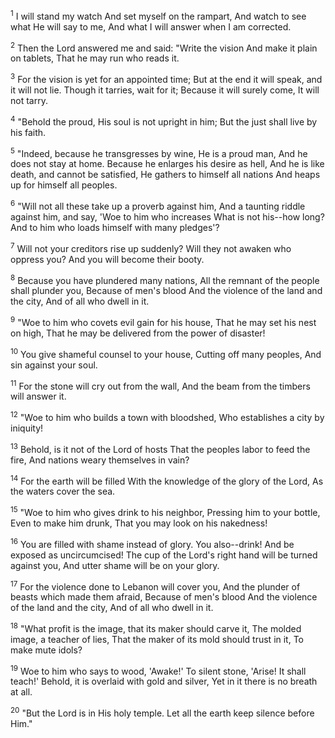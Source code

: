 <sup>1</sup> 
I will stand my watch And set myself on the rampart, And watch to see what He will say to me, And what I will answer when I am corrected.

<sup>2</sup> 
Then the Lord answered me and said: "Write the vision And make it plain on tablets, That he may run who reads it. 

<sup>3</sup> 
For the vision is yet for an appointed time; But at the end it will speak, and it will not lie. Though it tarries, wait for it; Because it will surely come, It will not tarry. 

<sup>4</sup> 
"Behold the proud, His soul is not upright in him; But the just shall live by his faith.

<sup>5</sup> 
"Indeed, because he transgresses by wine, He is a proud man, And he does not stay at home. Because he enlarges his desire as hell, And he is like death, and cannot be satisfied, He gathers to himself all nations And heaps up for himself all peoples. 

<sup>6</sup> 
"Will not all these take up a proverb against him, And a taunting riddle against him, and say, 'Woe to him who increases What is not his--how long? And to him who loads himself with many pledges'? 

<sup>7</sup> 
Will not your creditors rise up suddenly? Will they not awaken who oppress you? And you will become their booty. 

<sup>8</sup> 
Because you have plundered many nations, All the remnant of the people shall plunder you, Because of men's blood And the violence of the land and the city, And of all who dwell in it. 

<sup>9</sup> 
"Woe to him who covets evil gain for his house, That he may set his nest on high, That he may be delivered from the power of disaster! 

<sup>10</sup> 
You give shameful counsel to your house, Cutting off many peoples, And sin against your soul. 

<sup>11</sup> 
For the stone will cry out from the wall, And the beam from the timbers will answer it. 

<sup>12</sup> 
"Woe to him who builds a town with bloodshed, Who establishes a city by iniquity! 

<sup>13</sup> 
Behold, is it not of the Lord of hosts That the peoples labor to feed the fire, And nations weary themselves in vain? 

<sup>14</sup> 
For the earth will be filled With the knowledge of the glory of the Lord, As the waters cover the sea. 

<sup>15</sup> 
"Woe to him who gives drink to his neighbor, Pressing him to your bottle, Even to make him drunk, That you may look on his nakedness! 

<sup>16</sup> 
You are filled with shame instead of glory. You also--drink! And be exposed as uncircumcised! The cup of the Lord's right hand will be turned against you, And utter shame will be on your glory. 

<sup>17</sup> 
For the violence done to Lebanon will cover you, And the plunder of beasts which made them afraid, Because of men's blood And the violence of the land and the city, And of all who dwell in it. 

<sup>18</sup> 
"What profit is the image, that its maker should carve it, The molded image, a teacher of lies, That the maker of its mold should trust in it, To make mute idols? 

<sup>19</sup> 
Woe to him who says to wood, 'Awake!' To silent stone, 'Arise! It shall teach!' Behold, it is overlaid with gold and silver, Yet in it there is no breath at all. 

<sup>20</sup> 
"But the Lord is in His holy temple. Let all the earth keep silence before Him."